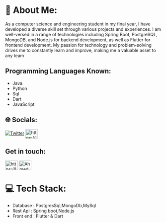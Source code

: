 # 💫 About Me:
As a computer science and engineering student in my final year, I have developed a diverse skill set through various projects and experiences. I am well-versed in a range of technologies including Spring Boot, PostgreSQL, MongoDB, and Node.js for backend development, as well as Flutter for frontend development. My passion for technology and problem-solving drives me to constantly learn and improve, making me a valuable asset to any team

## Programming Languages Known:
- Java
- Python
- Sql
- Dart
- JavaScript

## 🌐 Socials: 
 [![Twitter](https://img.shields.io/badge/Twitter-%231DA1F2.svg?logo=Twitter&logoColor=white)](https://twitter.com/@a_Dev23) <a href="https://linkedin.com/in/ahmed-bawazir/" target="blank"><img align="center" src="https://raw.githubusercontent.com/rahuldkjain/github-profile-readme-generator/master/src/images/icons/Social/linked-in-alt.svg" alt="https://linkedin.com/in/ahmed-bawazir/" height="30" width="40" /></a>
## Get in touch:
<p align="left">
<a href="https://linkedin.com/in/ahmed-bawazir/" target="blank"><img align="center" src="https://raw.githubusercontent.com/rahuldkjain/github-profile-readme-generator/master/src/images/icons/Social/linked-in-alt.svg" alt="https://linkedin.com/in/ahmed-bawazir/" height="30" width="40" /></a>
<a href="https://www.hackerrank.com/Ahmed_Bawazir" target="blank"><img align="center" src="https://raw.githubusercontent.com/rahuldkjain/github-profile-readme-generator/master/src/images/icons/Social/hackerrank.svg" alt="Ahmed_Bawazi" height="30" width="40" /></a>
</p>

# 💻 Tech Stack:
- Database : PostgresSql,MongoDb,MySql 
- Rest Api : Spring boot,Node.js
- Front end : Flutter & Dart



